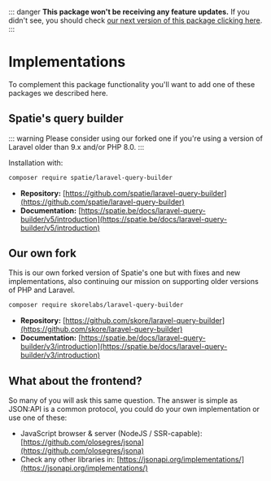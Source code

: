 ::: danger
**This package won't be receiving any feature updates.** If you didn't see, you should check [our next version of this package clicking here](https://github.com/open-southeners/laravel-apiable).
:::

# Implementations

To complement this package functionality you'll want to add one of these packages we described here.

## Spatie's query builder

::: warning
Please consider using our forked one if you're using a version of Laravel older than 9.x and/or PHP 8.0.
:::

Installation with:

```sh
composer require spatie/laravel-query-builder
```

- **Repository:** [https://github.com/spatie/laravel-query-builder](https://github.com/spatie/laravel-query-builder)
- **Documentation:** [https://spatie.be/docs/laravel-query-builder/v5/introduction](https://spatie.be/docs/laravel-query-builder/v5/introduction)

## Our own fork

This is our own forked version of Spatie's one but with fixes and new implementations, also continuing our mission on supporting older versions of PHP and Laravel.

```sh
composer require skorelabs/laravel-query-builder
```

- **Repository:** [https://github.com/skore/laravel-query-builder](https://github.com/skore/laravel-query-builder)
- **Documentation:** [https://spatie.be/docs/laravel-query-builder/v3/introduction](https://spatie.be/docs/laravel-query-builder/v3/introduction)

## What about the frontend?

So many of you will ask this same question. The answer is simple as JSON:API is a common protocol, you could do your own implementation or use one of these:

- JavaScript browser & server (NodeJS / SSR-capable): [https://github.com/olosegres/jsona](https://github.com/olosegres/jsona)
- Check any other libraries in: [https://jsonapi.org/implementations/](https://jsonapi.org/implementations/)